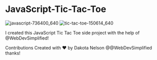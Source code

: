 # JavaScript-Tic-Tac-Toe

![javascript-736400_640](https://user-images.githubusercontent.com/77229281/108350559-f93f0280-71a9-11eb-86e4-c0bf4666a794.png)
![tic-tac-toe-150614_640](https://user-images.githubusercontent.com/77229281/108350504-e4fb0580-71a9-11eb-80e7-3810a2acf58a.png)

I created this JavaScript Tic Tac Toe side project with the help of @WebDevSimplified! 

Contributions 
Created with ❤️ by Dakota Nelson
@@WebDevSimplified thanks!